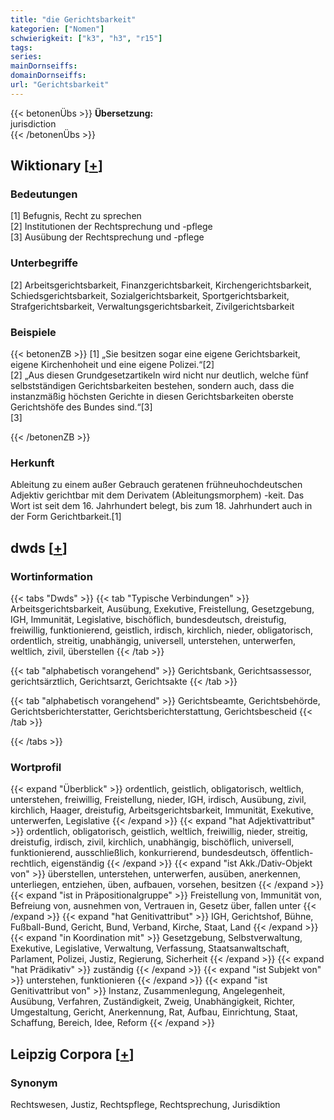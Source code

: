 ```yaml
---
title: "die Gerichtsbarkeit"
kategorien: ["Nomen"]
schwierigkeit: ["k3", "h3", "r15"]
tags:
series:
mainDornseiffs:
domainDornseiffs:
url: "Gerichtsbarkeit"
---
```


{{< betonenÜbs >}}
**Übersetzung:**  
jurisdiction  
{{< /betonenÜbs >}}

## Wiktionary [[+](https://de.wiktionary.org/wiki/Gerichtsbarkeit)]

### Bedeutungen
[1] Befugnis, Recht zu sprechen  
[2] Institutionen der Rechtsprechung und -pflege  
[3] Ausübung der Rechtsprechung und -pflege  

### Unterbegriffe
[2] Arbeitsgerichtsbarkeit, Finanzgerichtsbarkeit, Kirchengerichtsbarkeit, Schiedsgerichtsbarkeit, Sozialgerichtsbarkeit, Sportgerichtsbarkeit, Strafgerichtsbarkeit, Verwaltungsgerichtsbarkeit, Zivilgerichtsbarkeit  

### Beispiele
{{< betonenZB >}}
[1] „Sie besitzen sogar eine eigene Gerichtsbarkeit, eigene Kirchenhoheit und eine eigene Polizei.“[2]  
[2] „Aus diesen Grundgesetzartikeln wird nicht nur deutlich, welche fünf selbstständigen Gerichtsbarkeiten bestehen, sondern auch, dass die instanzmäßig höchsten Gerichte in diesen Gerichtsbarkeiten oberste Gerichtshöfe des Bundes sind.“[3]  
[3]  

{{< /betonenZB >}}
### Herkunft
Ableitung zu einem außer Gebrauch geratenen frühneuhochdeutschen Adjektiv gerichtbar mit dem Derivatem (Ableitungsmorphem) -keit. Das Wort ist seit dem 16. Jahrhundert belegt, bis zum 18. Jahrhundert auch in der Form Gerichtbarkeit.[1]  



## dwds [[+](https://www.dwds.de/wb/Gerichtsbarkeit)]

### Wortinformation
{{< tabs "Dwds" >}}
{{< tab "Typische Verbindungen" >}}
Arbeitsgerichtsbarkeit, Ausübung, Exekutive, Freistellung, Gesetzgebung, IGH, Immunität, Legislative, bischöflich, bundesdeutsch, dreistufig, freiwillig, funktionierend, geistlich, irdisch, kirchlich, nieder, obligatorisch, ordentlich, streitig, unabhängig, universell, unterstehen, unterwerfen, weltlich, zivil, überstellen
{{< /tab >}}

{{< tab "alphabetisch vorangehend" >}}
Gerichtsbank, Gerichtsassessor, gerichtsärztlich, Gerichtsarzt, Gerichtsakte
{{< /tab >}}

{{< tab "alphabetisch vorangehend" >}}
Gerichtsbeamte, Gerichtsbehörde, Gerichtsberichterstatter, Gerichtsberichterstattung, Gerichtsbescheid
{{< /tab >}}

{{< /tabs >}}

### Wortprofil
{{< expand "Überblick" >}} ordentlich, geistlich, obligatorisch, weltlich, unterstehen, freiwillig, Freistellung, nieder, IGH, irdisch, Ausübung, zivil, kirchlich, Haager, dreistufig, Arbeitsgerichtsbarkeit, Immunität, Exekutive, unterwerfen, Legislative {{< /expand >}}
{{< expand "hat Adjektivattribut" >}} ordentlich, obligatorisch, geistlich, weltlich, freiwillig, nieder, streitig, dreistufig, irdisch, zivil, kirchlich, unabhängig, bischöflich, universell, funktionierend, ausschließlich, konkurrierend, bundesdeutsch, öffentlich-rechtlich, eigenständig {{< /expand >}}
{{< expand "ist Akk./Dativ-Objekt von" >}} überstellen, unterstehen, unterwerfen, ausüben, anerkennen, unterliegen, entziehen, üben, aufbauen, vorsehen, besitzen {{< /expand >}}
{{< expand "ist in Präpositionalgruppe" >}} Freistellung von, Immunität von, Befreiung von, ausnehmen von, Vertrauen in, Gesetz über, fallen unter {{< /expand >}}
{{< expand "hat Genitivattribut" >}} IGH, Gerichtshof, Bühne, Fußball-Bund, Gericht, Bund, Verband, Kirche, Staat, Land {{< /expand >}}
{{< expand "in Koordination mit" >}} Gesetzgebung, Selbstverwaltung, Exekutive, Legislative, Verwaltung, Verfassung, Staatsanwaltschaft, Parlament, Polizei, Justiz, Regierung, Sicherheit {{< /expand >}}
{{< expand "hat Prädikativ" >}} zuständig {{< /expand >}}
{{< expand "ist Subjekt von" >}} unterstehen, funktionieren {{< /expand >}}
{{< expand "ist Genitivattribut von" >}} Instanz, Zusammenlegung, Angelegenheit, Ausübung, Verfahren, Zuständigkeit, Zweig, Unabhängigkeit, Richter, Umgestaltung, Gericht, Anerkennung, Rat, Aufbau, Einrichtung, Staat, Schaffung, Bereich, Idee, Reform {{< /expand >}}

## Leipzig Corpora [[+](https://corpora.uni-leipzig.de/en/res?word=Gerichtsbarkeit&corpusId=deu_newscrawl-public_2018)]


### Synonym
Rechtswesen, Justiz, Rechtspflege, Rechtsprechung, Jurisdiktion

